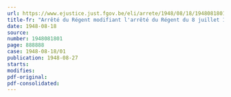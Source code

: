 ```yaml
---
url: https://www.ejustice.just.fgov.be/eli/arrete/1948/08/18/1948081801/justel
title-fr: "Arrêté du Régent modifiant l'arrêté du Régent du 8 juillet 1946, qui fixe les rémunérations des officiers et militaires appointés de rang subalterne de l'armée et de la gendarmerie"
date: 1948-08-18
source:
number: 1948081801
page: 888888
case: 1948-08-18/01
publication: 1948-08-27
starts:
modifies:
pdf-original:
pdf-consolidated:
---
```


